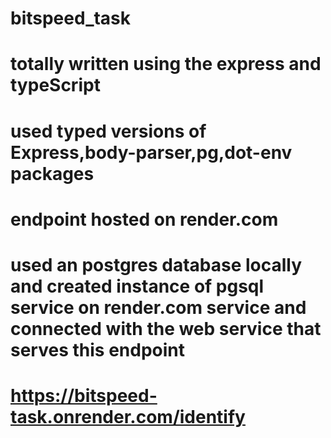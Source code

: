 # bitspeed_task


# totally written using the express and typeScript
# used typed versions of Express,body-parser,pg,dot-env packages 
# endpoint hosted on render.com
# used an postgres database locally and created instance of pgsql service on render.com service and connected with the web service  that serves this endpoint

# https://bitspeed-task.onrender.com/identify